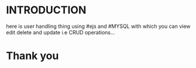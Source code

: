 # INTRODUCTION 
here is user handling thing using #ejs and #MYSQL with which you can view edit delete and update i.e CRUD operations...
# Thank you 
